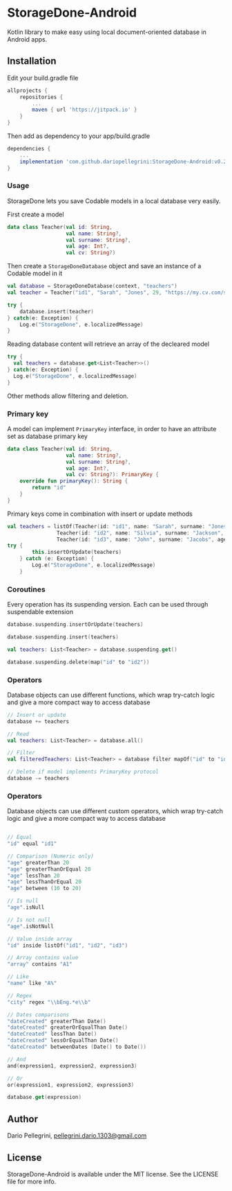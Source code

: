# StorageDone-Android
Kotlin library to make easy using local document-oriented database in Android apps.

## Installation

Edit your build.gradle file
``` groovy
allprojects {
    repositories {
        ...
        maven { url 'https://jitpack.io' }
    }
}
```
Then add as dependency to your app/build.gradle
``` groovy
dependencies {
    ...
    implementation 'com.github.dariopellegrini:StorageDone-Android:v0.2'
}
```

### Usage
StorageDone lets you save Codable models in a local database very easily.

First create a model
```kotlin
data class Teacher(val id: String,
                   val name: String?,
                   val surname: String?,
                   val age: Int?,
                   val cv: String?)
```

Then create a `StorageDoneDatabase` object and save an instance of a Codable model in it
```kotlin
val database = StorageDoneDatabase(context, "teachers")
val teacher = Teacher("id1", "Sarah", "Jones", 29, "https://my.cv.com/sarah_jones")

try {
    database.insert(teacher)
} catch(e: Exception) {
    Log.e("StorageDone", e.localizedMessage)
}
```

Reading database content will retrieve an array of the decleared model
```kotlin
try {
  val teachers = database.get<List<Teacher>>()
} catch(e: Exception) {
  Log.e("StorageDone", e.localizedMessage)
}
```

Other methods allow filtering and deletion.

### Primary key
A model can implement `PrimaryKey` interface, in order to have an attribute set as database primary key
```kotlin
data class Teacher(val id: String,
                   val name: String?,
                   val surname: String?,
                   val age: Int?,
                   val cv: String?): PrimaryKey {
    override fun primaryKey(): String {
        return "id"
    }
}
```

Primary keys come in combination with insert or update methods
```kotlin
val teachers = listOf(Teacher(id: "id1", name: "Sarah", surname: "Jones", age: 29, cv: "https://my.cv.com/sarah_jones"),
                Teacher(id: "id2", name: "Silvia", surname: "Jackson", age: 29, cv: "https://my.cv.com/silvia_jackson"),
                Teacher(id: "id3", name: "John", surname: "Jacobs", age: 30, cv: "https://my.cv.com/john_jackobs"))      
try {
        this.insertOrUpdate(teachers)
    } catch (e: Exception) {
        Log.e("StorageDone", e.localizedMessage)
    }
```

### Coroutines
Every operation has its suspending version. Each can be used through suspendable extension
```kotlin
database.suspending.insertOrUpdate(teachers)

database.suspending.insert(teachers)

val teachers: List<Teacher> = database.suspending.get()

database.suspending.delete(map("id" to "id2"))

```

### Operators
Database objects can use different functions, which wrap try-catch logic and give a more compact way to access database
```kotlin
// Insert or update
database += teachers

// Read
val teachers: List<Teacher> = database.all()

// Filter
val filteredTeachers: List<Teacher> = database filter mapOf("id" to "id2")

// Delete if model implements PrimaryKey protocol
database -= teachers
```

### Operators
Database objects can use different custom operators, which wrap try-catch logic and give a more compact way to access database
```kotlin

// Equal
"id" equal "id1"

// Comparison (Numeric only)
"age" greaterThan 20
"age" greaterThanOrEqual 20
"age" lessThan 20
"age" lessThanOrEqual 20
"age" between (10 to 20)

// Is null
"age".isNull

// Is not null
"age".isNotNull

// Value inside array
"id" inside listOf("id1", "id2", "id3")

// Array contains value
"array" contains "A1"

// Like
"name" like "A%"

// Regex
"city" regex "\\bEng.*e\\b"

// Dates comparisons
"dateCreated" greaterThan Date()
"dateCreated" greaterOrEqualThan Date()
"dateCreated" lessThan Date()
"dateCreated" lessOrEqualThan Date()
"dateCreated" betweenDates (Date() to Date())

// And
and(expression1, expression2, expression3)

// Or
or(expression1, expression2, expression3)

database.get(expression)
```

## Author

Dario Pellegrini, pellegrini.dario.1303@gmail.com

## License

StorageDone-Android is available under the MIT license. See the LICENSE file for more info.

